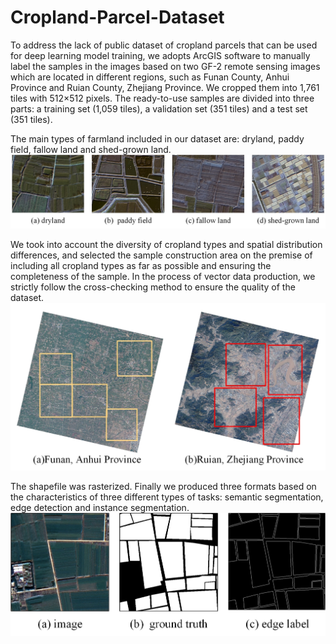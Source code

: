 # Cropland-Parcel-Dataset
To address the lack of public dataset of cropland parcels that can be used for deep learning model training, we adopts ArcGIS software to manually label the samples in the images based on two GF-2 remote sensing images which are located in different regions, such as Funan County, Anhui Province and Ruian County, Zhejiang Province. We cropped them into 1,761 tiles with 512×512 pixels. The ready-to-use samples are divided into three parts: a training set (1,059 tiles), a validation set (351 tiles) and a test set (351 tiles).

The main types of farmland included in our dataset are: dryland, paddy field, fallow land and shed-grown land.
![Image text](https://github.com/cathy-xie522/img-folder/blob/main/%E5%86%9C%E7%94%B0%E4%B8%BB%E8%A6%81%E7%B1%BB%E5%9E%8B1.jpg)

We took into account the diversity of cropland types and spatial distribution differences, and selected the sample construction area on the premise of including all cropland types as far as possible and ensuring the completeness of the sample. In the process of vector data production, we strictly follow the cross-checking method to ensure the quality of the dataset.
![Image text](https://github.com/cathy-xie522/img-folder/blob/main/%E6%A0%B7%E6%9C%AC%E6%9E%84%E5%BB%BA%E5%8C%BA%E5%9F%9F%E9%80%89%E5%8F%962.jpg)

The shapefile was rasterized. Finally we produced three formats based on the characteristics of three different types of tasks: semantic segmentation, edge detection and instance segmentation.
![Image text](https://github.com/cathy-xie522/img-folder/blob/main/%E6%A0%85%E6%A0%BC%E6%A0%87%E7%AD%BE%E7%A4%BA%E6%84%8F%E5%9B%BE1.JPG)

